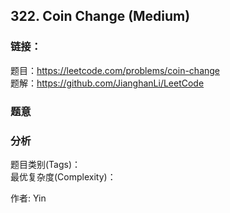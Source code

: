 ## 322. Coin Change (Medium)

### **链接**：
题目：https://leetcode.com/problems/coin-change  
题解：https://github.com/JianghanLi/LeetCode

### **题意**



### **分析**  
题目类别(Tags)：  
最优复杂度(Complexity)：  



作者: Yin
